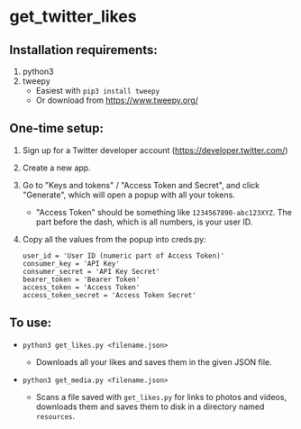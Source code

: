 # get_twitter_likes

## Installation requirements:

 1. python3
 1. tweepy
    * Easiest with `pip3 install tweepy`
    * Or download from <https://www.tweepy.org/>

## One-time setup:

 1. Sign up for a Twitter developer account (<https://developer.twitter.com/>)
 1. Create a new app.
 1. Go to "Keys and tokens" / "Access Token and Secret", and click "Generate",
    which will open a popup with all your tokens.
    * "Access Token" should be something like `1234567890-abc123XYZ`. The part
      before the dash, which is all numbers, is your user ID.
 1. Copy all the values from the popup into creds.py:
   
    ```
    user_id = 'User ID (numeric part of Access Token)'
    consumer_key = 'API Key'
    consumer_secret = 'API Key Secret'
    bearer_token = 'Bearer Token'
    access_token = 'Access Token'
    access_token_secret = 'Access Token Secret'

## To use:

 * `python3 get_likes.py <filename.json>`
   * Downloads all your likes and saves them in the given JSON file. 
 
 * `python3 get_media.py <filename.json>`
   * Scans a file saved with `get_likes.py` for links to photos and videos,
     downloads them and saves them to disk in a directory named `resources`.